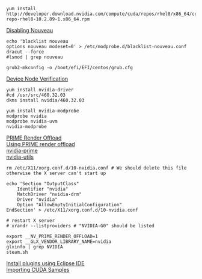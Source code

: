 
```
yum install http://developer.download.nvidia.com/compute/cuda/repos/rhel8/x86_64/cuda-repo-rhel8-10.2.89-1.x86_64.rpm 
```

[Disabling Nouveau](https://docs.nvidia.com/cuda/cuda-installation-guide-linux/index.html#runfile-nouveau)
```
echo 'blacklist nouveau
options nouveau modeset=0' > /etc/modprobe.d/blacklist-nouveau.conf  
dracut --force
#lsmod | grep nouveau

grub2-mkconfig -o /boot/efi/EFI/centos/grub.cfg
```  

[Device Node Verification](https://docs.nvidia.com/cuda/cuda-installation-guide-linux/index.html#runfile-verifications)  
```
yum install nvidia-driver
#cd /usr/src/460.32.03
dkms install nvidia/460.32.03

yum install nvidia-modprobe
modprobe nvidia
modprobe nvidia-uvm
nvidia-modprobe
```

[PRIME Render Offload](http://download.nvidia.com/XFree86/Linux-x86_64/460.32.03/README/primerenderoffload.html)  
[Using PRIME render offload](https://wiki.archlinux.org/index.php/NVIDIA_Optimus#Using_PRIME_render_offload)  
[nvidia-prime](https://github.com/archlinux/svntogit-packages/tree/packages/nvidia-prime/trunk)  
[nvidia-utils](https://github.com/archlinux/svntogit-packages/tree/packages/nvidia-utils/trunk)  
```
rm /etc/X11/xorg.conf.d/10-nvidia.conf # We should delete this file otherwise the X server can't start up

echo 'Section "OutputClass"
    Identifier "nvidia"
    MatchDriver "nvidia-drm"
    Driver "nvidia"
    Option "AllowEmptyInitialConfiguration"
EndSection' > /etc/X11/xorg.conf.d/10-nvidia.conf  

# restart X server
# xrandr --listproviders # "NVIDIA-G0" should be listed

export __NV_PRIME_RENDER_OFFLOAD=1
export __GLX_VENDOR_LIBRARY_NAME=nvidia
glxinfo | grep NVIDIA
steam.sh
```

[Install plugins using Eclipse IDE](https://docs.nvidia.com/cuda/nsightee-plugins-install-guide/index.html#install-steps)  
[Importing CUDA Samples](https://docs.nvidia.com/cuda/nsight-eclipse-plugins-guide/index.html#import-sample)

